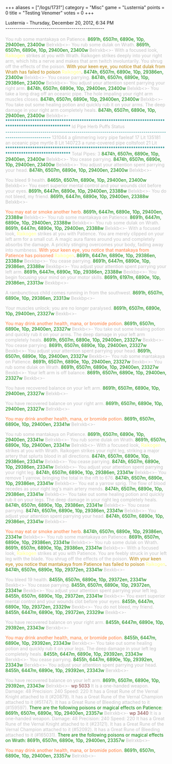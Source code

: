 +++
aliases = ["/logs/1731"]
category = "Misc"
game = "Lusternia"
points = 0
title = "Testing Venomer"
votes = 0
+++

Lusternia - Thursday, December 20, 2012, 6:34 PM<br>
------------------------------------------------<br><br></font><font color="#C0C0C0">You rub some mantakaya on Patience.
</font><font color="#008000">8691h, 6507m, 6890e, 10p, 29400en, 23400w</font><font color="#C0C0C0"> Belrxkb&lt;&gt;-
</font><font color="#C0C0C0">You rub some dulak on Wrath.
</font><font color="#008000">8691h, 6507m, 6890e, 10p, 29400en, 23400w</font><font color="#C0C0C0"> Belrxkb&lt;&gt;-
</font><font color="#C0C0C0">With a focused look, </font><font color="#FFFF80">Raikogen</font><font color="#C0C0C0"> strikes at you with Wrath. Raikogen strikes deeply into your right arm, which hits a nerve and makes that arm twitch involuntarily.
</font><font color="#C0C0C0">You shrug off the effects of the poison.
</font><font color="#B8860B">With your keen eye, you notice that dulak from Wrath has failed to poison </font><font color="#FFFF80">Raikogen</font><font color="#B8860B">.
</font><font color="#008000">8474h, 6507m, 6890e, 10p, 29386en, 23400w</font><font color="#C0C0C0"> Belxkb&lt;&gt;-
</font><font color="#C0C0C0">You cease parrying.
</font><font color="#008000">8474h, 6507m, 6890e, 10p, 29386en, 23400w</font><font color="#C0C0C0"> Belxkb&lt;&gt;-
</font><font color="#C0C0C0">You adjust your attention spent parrying your right arm.
</font><font color="#008000">8474h, 6507m, 6890e, 10p, 29400en, 23400w</font><font color="#C0C0C0"> Belxkb&lt;&gt;-
</font><font color="#C0C0C0">You take a long drag off an oceanic pipe.
</font><font color="#C0C0C0">The hole impaling your right arm muscles closes.
</font><font color="#008000">8474h, 6507m, 6890e, 10p, 29400en, 23400w</font><font color="#C0C0C0"> Belxkb&lt;&gt;-
</font><font color="#C0C0C0">You take out some healing potion and quickly rub it on your arms.
</font><font color="#C0C0C0">The deep damage in your right arm completely heals.
</font><font color="#008000">8474h, 6507m, 6890e, 10p, 29400en, 23400w</font><font color="#C0C0C0"> Belxkb&lt;&gt;-
</font><font color="#008080">****************************************************************************************************
</font><font color="#C0C0C0">      Id   Pipe                                                    Herb            Puffs    Status  
</font><font color="#008080">----------------------------------------------------------------------------------------------------
</font><font color="#C0C0C0">  131044   a glimmering ivory pipe                                 faeleaf            17    Lit
</font><font color="#C0C0C0">  135181   an oceanic pipe                                         myrtle              8    Lit
</font><font color="#C0C0C0">  140723   a rune-covered pipe                                     coltsfoot          21    Lit
</font><font color="#008080">****************************************************************************************************
</font><font color="#C0C0C0">Total Pipes: 3
</font><font color="#008000">8474h, 6507m, 6890e, 10p, 29400en, 23400w</font><font color="#C0C0C0"> Belxkb&lt;&gt;-
</font><font color="#C0C0C0">You cease parrying.
</font><font color="#008000">8474h, 6507m, 6890e, 10p, 29400en, 23400w</font><font color="#C0C0C0"> Belxkb&lt;&gt;-
</font><font color="#C0C0C0">You adjust your attention spent parrying your head.
</font><font color="#008000">8474h, 6507m, 6890e, 10p, 29400en, 23400w</font><font color="#C0C0C0"> Belxkb&lt;&gt;-

</font><font color="#C0C0C0">You bleed 9 health.
</font><font color="#008000">8465h, 6507m, 6890e, 10p, 29400en, 23400w</font><font color="#C0C0C0"> Belxkb&lt;&gt;-
</font><font color="#C0C0C0">You exert superior mental control and your wounds clot before your eyes.
</font><font color="#008000">8691h, 6447m, 6890e, 10p, 29400en, 23388w</font><font color="#C0C0C0"> Belxkb&lt;&gt;-
</font><font color="#C0C0C0">You do not bleed, my friend.
</font><font color="#008000">8691h, 6447m, 6890e, 10p, 29400en, 23388w</font><font color="#C0C0C0"> Belxkb&lt;&gt;-

</font><font color="#FF8040">You may eat or smoke another herb.
</font><font color="#008000">8691h, 6447m, 6890e, 10p, 29400en, 23388w</font><font color="#C0C0C0"> Belxkb&lt;&gt;-
</font><font color="#C0C0C0">You rub some mantakaya on Patience.
</font><font color="#008000">8691h, 6447m, 6890e, 10p, 29400en, 23388w</font><font color="#C0C0C0"> Belxkb&lt;&gt;-
</font><font color="#C0C0C0">You rub some dulak on Wrath.
</font><font color="#008000">8691h, 6447m, 6890e, 10p, 29400en, 23388w</font><font color="#C0C0C0"> Belxkb&lt;&gt;-
</font><font color="#C0C0C0">With a focused look, </font><font color="#FFFF80">Raikogen</font><font color="#C0C0C0"> strikes at you with Patience. You are merely clipped on your left arm for a small cut.
</font><font color="#C0C0C0">A magic aura flares around you and completely absorbs the damage.
</font><font color="#C0C0C0">A prickly stinging overcomes your body, fading away into numbness.
</font><font color="#FF8040">With your keen eye, you notice that mantakaya from Patience has poisoned </font><font color="#FFFF80">Raikogen</font><font color="#FF8040">.
</font><font color="#008000">8691h, 6447m, 6890e, 10p, 29386en, 23388w</font><font color="#C0C0C0"> Bexkbp&lt;&gt;-
</font><font color="#C0C0C0">You cease parrying.
</font><font color="#008000">8691h, 6447m, 6890e, 10p, 29386en, 23388w</font><font color="#C0C0C0"> Bexkbp&lt;&gt;-
</font><font color="#C0C0C0">You adjust your attention spent parrying your left arm.
</font><font color="#008000">8691h, 6447m, 6890e, 10p, 29386en, 23388w</font><font color="#C0C0C0"> Bexkbp&lt;&gt;-
</font><font color="#C0C0C0">You begin focusing your mind on your motor skills.
</font><font color="#008000">8691h, 6197m, 6890e, 10p, 29386en, 23313w</font><font color="#C0C0C0"> Bexkbp&lt;&gt;-

</font><font color="#C0C0C0">A rambunctious child comes running in from the southwest.
</font><font color="#008000">8691h, 6507m, 6890e, 10p, 29386en, 23313w</font><font color="#C0C0C0"> Bexkbp&lt;&gt;-

</font><font color="#C0C0C0">Your muscles unlock; you are no longer paralysed.
</font><font color="#008000">8691h, 6507m, 6890e, 10p, 29400en, 23327w</font><font color="#C0C0C0"> Bexkb&lt;&gt;-

</font><font color="#FF8040">You may drink another health, mana, or bromide potion.
</font><font color="#008000">8691h, 6507m, 6890e, 10p, 29400en, 23327w</font><font color="#C0C0C0"> Bexkb&lt;&gt;-
</font><font color="#C0C0C0">You take out some healing potion and quickly rub it on your arms.
</font><font color="#C0C0C0">The deep damage in your left arm completely heals.
</font><font color="#008000">8691h, 6507m, 6890e, 10p, 29400en, 23327w</font><font color="#C0C0C0"> Bexkb&lt;&gt;-
</font><font color="#C0C0C0">You cease parrying.
</font><font color="#008000">8691h, 6507m, 6890e, 10p, 29400en, 23327w</font><font color="#C0C0C0"> Bexkb&lt;&gt;-
</font><font color="#C0C0C0">You adjust your attention spent parrying your head.
</font><font color="#008000">8691h, 6507m, 6890e, 10p, 29400en, 23327w</font><font color="#C0C0C0"> Bexkb&lt;&gt;-
</font><font color="#C0C0C0">You rub some mantakaya on Patience.
</font><font color="#008000">8691h, 6507m, 6890e, 10p, 29400en, 23327w</font><font color="#C0C0C0"> Bexkb&lt;&gt;-
</font><font color="#C0C0C0">You rub some dulak on Wrath.
</font><font color="#008000">8691h, 6507m, 6890e, 10p, 29400en, 23327w</font><font color="#C0C0C0"> Bexkb&lt;&gt;-
</font><font color="#C0C0C0">Your left arm is off balance.
</font><font color="#008000">8691h, 6507m, 6890e, 10p, 29400en, 23327w</font><font color="#C0C0C0"> Bexkb&lt;&gt;-

</font><font color="#C0C0C0">You have recovered balance on your left arm.
</font><font color="#008000">8691h, 6507m, 6890e, 10p, 29400en, 23327w</font><font color="#C0C0C0"> Belxkb&lt;&gt;-

</font><font color="#C0C0C0">You have recovered balance on your right arm.
</font><font color="#008000">8691h, 6507m, 6890e, 10p, 29400en, 23327w</font><font color="#C0C0C0"> Belrxkb&lt;&gt;-

</font><font color="#FF8040">You may drink another health, mana, or bromide potion.
</font><font color="#008000">8691h, 6507m, 6890e, 10p, 29400en, 23341w</font><font color="#C0C0C0"> Belrxkb&lt;&gt;-

</font><font color="#C0C0C0">You rub some mantakaya on Patience.
</font><font color="#008000">8691h, 6507m, 6890e, 10p, 29400en, 23341w</font><font color="#C0C0C0"> Belrxkb&lt;&gt;-
</font><font color="#C0C0C0">You rub some dulak on Wrath.
</font><font color="#008000">8691h, 6507m, 6890e, 10p, 29400en, 23341w</font><font color="#C0C0C0"> Belrxkb&lt;&gt;-
</font><font color="#C0C0C0">With a focused look, </font><font color="#FFFF80">Raikogen</font><font color="#C0C0C0"> strikes at you with Wrath. Raikogen strikes your right leg, striking a major artery that splurts blood in all directions.
</font><font color="#008000">8474h, 6507m, 6890e, 10p, 29386en, 23341w</font><font color="#C0C0C0"> Belxkb&lt;&gt;-
</font><font color="#C0C0C0">You cease parrying.
</font><font color="#008000">8474h, 6507m, 6890e, 10p, 29386en, 23341w</font><font color="#C0C0C0"> Belxkb&lt;&gt;-
</font><font color="#C0C0C0">You adjust your attention spent parrying your right leg.
</font><font color="#008000">8474h, 6507m, 6890e, 10p, 29386en, 23341w</font><font color="#C0C0C0"> Belxkb&lt;&gt;-
</font><font color="#C0C0C0">You remove 1 yarrow, bringing the total in the rift to 676.
</font><font color="#008000">8474h, 6507m, 6890e, 10p, 29386en, 23341w</font><font color="#C0C0C0"> Belxkb&lt;&gt;-
</font><font color="#C0C0C0">You eat a yarrow sprig.
</font><font color="#C0C0C0">The flow of blood recedes as your right leg's main artery mends.
</font><font color="#008000">8474h, 6507m, 6890e, 10p, 29386en, 23341w</font><font color="#C0C0C0"> Belxkb&lt;&gt;-
</font><font color="#C0C0C0">You take out some healing potion and quickly rub it on your legs.
</font><font color="#C0C0C0">The deep damage in your right leg completely heals.
</font><font color="#008000">8474h, 6507m, 6890e, 10p, 29386en, 23341w</font><font color="#C0C0C0"> Belxkb&lt;&gt;-
</font><font color="#C0C0C0">You cease parrying.
</font><font color="#008000">8474h, 6507m, 6890e, 10p, 29386en, 23341w</font><font color="#C0C0C0"> Belxkb&lt;&gt;-
</font><font color="#C0C0C0">You adjust your attention spent parrying your head.
</font><font color="#008000">8474h, 6507m, 6890e, 10p, 29386en, 23341w</font><font color="#C0C0C0"> Belxkb&lt;&gt;-

</font><font color="#FF8040">You may eat or smoke another herb.
</font><font color="#008000">8474h, 6507m, 6890e, 10p, 29386en, 23341w</font><font color="#C0C0C0"> Belxkb&lt;&gt;-
</font><font color="#C0C0C0">You rub some mantakaya on Patience.
</font><font color="#008000">8691h, 6507m, 6890e, 10p, 29386en, 23341w</font><font color="#C0C0C0"> Belxkb&lt;&gt;-
</font><font color="#C0C0C0">You rub some dulak on Wrath.
</font><font color="#008000">8691h, 6507m, 6890e, 10p, 29386en, 23341w</font><font color="#C0C0C0"> Belxkb&lt;&gt;-
</font><font color="#C0C0C0">With a focused look, </font><font color="#FFFF80">Raikogen</font><font color="#C0C0C0"> strikes at you with Patience. You are feebly struck in your left leg with the blade.
</font><font color="#C0C0C0">You shrug off the effects of the poison.
</font><font color="#B8860B">With your keen eye, you notice that mantakaya from Patience has failed to poison </font><font color="#FFFF80">Raikogen</font><font color="#B8860B">.
</font><font color="#008000">8474h, 6507m, 6890e, 10p, 29372en, 23341w</font><font color="#C0C0C0"> Bexkb&lt;&gt;-

</font><font color="#C0C0C0">You bleed 19 health.
</font><font color="#008000">8455h, 6507m, 6890e, 10p, 29372en, 23341w</font><font color="#C0C0C0"> Bexkb&lt;&gt;-
</font><font color="#C0C0C0">You cease parrying.
</font><font color="#008000">8455h, 6507m, 6890e, 10p, 29372en, 23341w</font><font color="#C0C0C0"> Bexkb&lt;&gt;-
</font><font color="#C0C0C0">You adjust your attention spent parrying your left leg.
</font><font color="#008000">8455h, 6507m, 6890e, 10p, 29372en, 23341w</font><font color="#C0C0C0"> Bexkb&lt;&gt;-
</font><font color="#C0C0C0">You exert superior mental control and your wounds clot before your eyes.
</font><font color="#008000">8455h, 6447m, 6890e, 10p, 29372en, 23329w</font><font color="#C0C0C0"> Bexkb&lt;&gt;-
</font><font color="#C0C0C0">You do not bleed, my friend.
</font><font color="#008000">8455h, 6447m, 6890e, 10p, 29372en, 23329w</font><font color="#C0C0C0"> Bexkb&lt;&gt;-

</font><font color="#C0C0C0">You have recovered balance on your right arm.
</font><font color="#008000">8455h, 6447m, 6890e, 10p, 29392en, 23343w</font><font color="#C0C0C0"> Berxkb&lt;&gt;-

</font><font color="#FF8040">You may drink another health, mana, or bromide potion.
</font><font color="#008000">8455h, 6447m, 6890e, 10p, 29392en, 23343w</font><font color="#C0C0C0"> Berxkb&lt;&gt;-
</font><font color="#C0C0C0">You take out some healing potion and quickly rub it on your legs.
</font><font color="#C0C0C0">The deep damage in your left leg completely heals.
</font><font color="#008000">8455h, 6447m, 6890e, 10p, 29392en, 23343w</font><font color="#C0C0C0"> Berxkb&lt;&gt;-
</font><font color="#C0C0C0">You cease parrying.
</font><font color="#008000">8455h, 6447m, 6890e, 10p, 29392en, 23343w</font><font color="#C0C0C0"> Berxkb&lt;&gt;-
</font><font color="#C0C0C0">You adjust your attention spent parrying your head.
</font><font color="#008000">8455h, 6447m, 6890e, 10p, 29392en, 23343w</font><font color="#C0C0C0"> Berxkb&lt;&gt;-

</font><font color="#C0C0C0">You have recovered balance on your left arm.
</font><font color="#008000">8691h, 6507m, 6890e, 10p, 29392en, 23343w</font><font color="#C0C0C0"> Belrxkb&lt;&gt;-
<font color="#804040">wp 5033</font>
</font><font color="#C0C0C0">It is a one-handed weapon.
</font><font color="#C0C0C0">Damage: 48  Precision: 240  Speed: 220
</font><font color="#C0C0C0">It has a Great Rune of the Vernal Knight attached to it (#20879).
</font><font color="#C0C0C0">It has a Great Rune of the Vernal Champion attached to it (#51747).
</font><font color="#C0C0C0">It has a Great Rune of Bleeding attached to it (#159597).
</font><font color="#008000">There are the following poisons or magical effects on Patience:
</font><font color="#008000">8691h, 6507m, 6890e, 10p, 29400en, 23357w</font><font color="#C0C0C0"> Belrxkb&lt;&gt;-
<font color="#804040">wp 3440</font>
</font><font color="#C0C0C0">It is a one-handed weapon.
</font><font color="#C0C0C0">Damage: 48  Precision: 240  Speed: 220
</font><font color="#C0C0C0">It has a Great Rune of the Vernal Knight attached to it (#23121).
</font><font color="#C0C0C0">It has a Great Rune of the Vernal Champion attached to it (#52092).
</font><font color="#C0C0C0">It has a Great Rune of Bleeding attached to it (#165031).
</font><font color="#008000">There are the following poisons or magical effects on Wrath:
</font><font color="#008000">8691h, 6507m, 6890e, 10p, 29400en, 23357w</font><font color="#C0C0C0"> Belrxkb&lt;&gt;-

</font><font color="#FF8040">You may drink another health, mana, or bromide potion.
</font><font color="#008000">8691h, 6507m, 6890e, 10p, 29400en, 23357w</font><font color="#C0C0C0"> Belrxkb&lt;&gt;-
